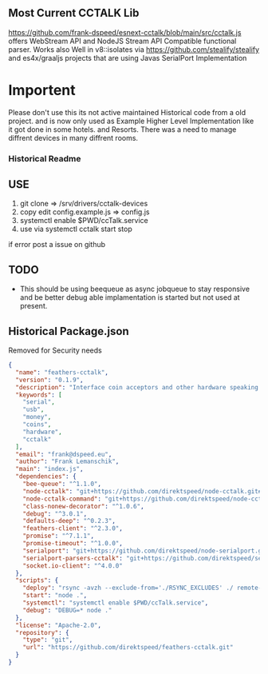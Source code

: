 ## Most Current CCTALK Lib
 https://github.com/frank-dspeed/esnext-cctalk/blob/main/src/cctalk.js offers WebStream API and NodeJS Stream API Compatible functional parser. Works also
 Well in v8::isolates via https://github.com/stealify/stealify and es4x/graaljs projects that are using Javas SerialPort Implementation

# Importent
Please don't use this its not active maintained Historical code from a old project. and is now only used as Example Higher Level Implementation like it got done in some hotels. and Resorts. There was a need to manage diffrent devices in many diffrent rooms.



### Historical Readme



## USE
1. git clone => /srv/drivers/cctalk-devices
2. copy edit config.example.js => config.js
3. systemctl enable $PWD/ccTalk.service
4. use via systemctl cctalk start stop

if error post a issue on github

## TODO
- This should be using beequeue as async jobqueue to stay responsive and be better debug able implamentation is started but not used at present.

## Historical Package.json
Removed for Security needs

```json
{
  "name": "feathers-cctalk",
  "version": "0.1.9",
  "description": "Interface coin acceptors and other hardware speaking ccTalk",
  "keywords": [
    "serial",
    "usb",
    "money",
    "coins",
    "hardware",
    "cctalk"
  ],
  "email": "frank@dspeed.eu",
  "author": "Frank Lemanschik",
  "main": "index.js",
  "dependencies": {
    "bee-queue": "^1.1.0",
    "node-cctalk": "git+https://github.com/direktspeed/node-cctalk.git#master",
    "node-cctalk-command": "git+https://github.com/direktspeed/node-cctalk-command.git#master",
    "class-nonew-decorator": "^1.0.6",
    "debug": "^3.0.1",
    "defaults-deep": "^0.2.3",
    "feathers-client": "^2.3.0",
    "promise": "^7.1.1",
    "promise-timeout": "^1.0.0",
    "serialport": "git+https://github.com/direktspeed/node-serialport.git#add_cctalk_parsers",
    "serialport-parsers-cctalk": "git+https://github.com/direktspeed/serialport-parsers-cctalk.git",
    "socket.io-client": "^4.0.0"
  },
  "scripts": {
    "deploy": "rsync -avzh --exclude-from='./RSYNC_EXCLUDES' ./ remote-pc-hostname:/srv/drivers/cctalk-devices && ssh markus DEBUG=* node /srv/peep-server/batch/sync-drivers.js;",
    "start": "node .",
    "systemctl": "systemctl enable $PWD/ccTalk.service",
    "debug": "DEBUG=* node ."
  },
  "license": "Apache-2.0",
  "repository": {
    "type": "git",
    "url": "https://github.com/direktspeed/feathers-cctalk.git"
  }
}
```

